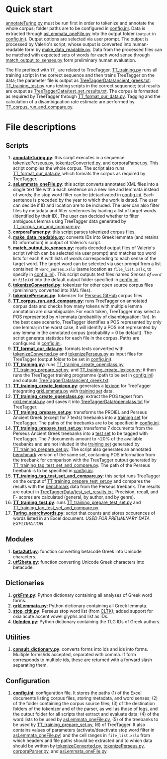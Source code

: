 # Quick start
[annotateTuring.py](annotateTuring.py) must be run first in order to tokenize and annotate the whole corpus; folder paths are to be configured in [config.ini](config.ini). Data is extracted through [asLemmata_oneFile.py](asLemmata_oneFile.py) into the output folder (`output` in [config.ini](config.ini)). Output options are selected via user prompt. The output is processed by Valerio's script, whose output is converted into human-readable form by [make_data_readable.py](make_data_readable.py). Data from the processed files can be matched with expected sets of words for each word sense through [match_output_to_senses.py](match_output_to_senses.py) form preliminary human evaluation.

The file prefixed with `TT_` are related to TreeTagger. [TT_training.py](TT_training.py) runs all training script in the correct sequence and then trains TreeTagger on the data; the parameter file is output as [TreeTaggerData/ancient_greek.txt](TreeTaggerData/ancient_greek.txt). [TT_training_test.py](TT_training_test.py) runs testing scripts in the correct sequence; test results are output as [TreeTaggerData/test_set_results.txt](TreeTaggerData/test_set_results.txt). The corpus is formatted as required by TreeTagger through [TT_format_our_data.py](TT_format_our_data.py). Tagging and the calculation of a disambiguation rate estimate are performed by [TT_corpus_run_and_compare.py](TT_corpus_run_and_compare.py).

# File descriptions
## Scripts
1. **[annotateTuring.py](annotateTuring.py)**: this script executes in a sequence [tokenizePerseus.py](tokenizePerseus.py), [tokenizeConverted.py](tokenizeConverted.py), and [corporaParser.py](corporaParser.py). This script compiles the whole corpus. The script also runs [TT_format_our_data.py](TT_format_our_data.py), which formats the corpus as required by TreeTagger.
2. **[asLemmata_oneFile.py](asLemmata_oneFile.py)**: this script converts annotated XML files into a single text file with a each sentence on a new line and lemmata instead of words; the stop word filter can be (de)activated in [config.ini](config.ini). Each sentence is preceded by the year to which the work is dated. The user can decide if ID and location are to be included. The user can also filter files by metadata and filter sentences by loading a list of target words (identified by their ID). The user can decided whether to filter ambiguous lemma using TreeTagger data generated by [TT_corpus_run_and_compare.py](TT_corpus_run_and_compare.py).
3. **[corporaParser.py](corporaParser.py)**: this script parses tokenized corpus files.
4. **[make_data_readable.py](make_data_readable.py)**: converts IDs into Greek lemmata (and retains ID information) in output of Valerio's script.
5. **[match_output_to_senses.py](match_output_to_senses.py)**: reads decoded output files of Valerio's script (which can be selected via user prompt) and matches top word lists for each K with lists of words corresponding to each sense of the target word. The target word can be selected via user prompt from a list contained in `word_senses.xslx` (same location as `file_list.xslx`, to specify in [config.ini](config.ini)). This script outputs text files named _Senses of `word` in `file`.txt_ into the default output folder specified in [config.ini](config.ini).
6. **[tokenizeConverted.py](tokenizeConverted.py)**: tokenizer for other open source corpus files (preliminary converted into XML files).
7. **[tokenizePerseus.py](tokenizePerseus.py)**: tokenizer for [Perseus GitHub](https://github.com/PerseusDL/canonical-greekLit/tree/master/data) corpus files.
8. **[TT_corpus_run_and_compare.py](TT_corpus_run_and_compare.py)**: runs TreeTagger on annotated corpus data and checks how many tokens with multiple lemma annotation are disambiguable. For each token, TreeTagger may select a POS represented by _n_ lemmata (probability of disambiguation: 1/_n_). In the best case scenario, TreeTagger identifies a POS represented by only one lemma; in the worst case, it will identify a POS not represented by any lemma in the annotated corpus (probability = 0 by default). The script generate statistics for each file in the corpus. Paths are configured in  [config.ini](config.ini).
9. **[TT_format_our_data.py](TT_format_our_data.py)**: formats texts converted with [tokenizeConverted.py](tokenizeConverted.py) and [tokenizePerseus.py](tokenizePerseus.py) as input files for TreeTagger (output folder to be set in [config.ini](config.ini)).
10. **[TT_training.py](TT_training.py)**: runs [TT_training_create_openclass.py](TT_training_create_openclass.py), [TT_training_prepare_set.py](TT_training_prepare_set.py), and [TT_training_create_lexicon.py](TT_training_create_lexicon.py); it then runs the TreeTagger training programme (path to be set in [config.ini](config.ini)) and outputs [TreeTaggerData/ancient_greek.txt](TreeTaggerData/ancient_greek.txt).
11. **[TT_training_create_lexicon.py](TT_training_create_lexicon.py)**: generates a [lexicon](TreeTaggerData/lexicon.txt) for TreeTagger integrating [grkLemmata.py](grkLemmata.py) with [training set](TreeTaggerData/training_set.txt) data.
12. **[TT_training_create_openclass.py](TT_training_create_openclass.py)**: extract the POS tagset from [grkLemmata.py](grkLemmata.py) and saves it into [TreeTaggerData/openclass.txt](TreeTaggerData/openclass.txt) for TreeTagger.
13. **[TT_training_prepare_set.py](TT_training_prepare_set.py)**: transforms the PROIEL and Perseus Ancient Greek (except for 7 texts) treebanks into a [training set](TreeTaggerData/training_set.txt) for TreeTagger. The paths of the treebanks are to be specified in [config.ini](config.ini).
14. **[TT_training_prepare_test_set.py](TT_training_prepare_test_set.py)**: transforms 7 documents from the Perseus Ancient Greek treebanks into a [test set](TreeTaggerData/test_set.txt) to be tagged with TreeTagger. The 7 documents amount to ~20% of the available treebanks and are not inluded in the [training set](TreeTaggerData/training_set.txt) generated by [TT_training_prepare_set.py](TT_training_prepare_set.py). The script also generates an annotated [benchmark](TreeTaggerData/test_set_benchmark.txt) version of the same set, containing POS information from the treebank for comparison with the TreeTagger output generated by [TT_training_tag_test_set_and_compare.py](TT_training_tag_test_set_and_compare.py). The path of the Perseus treebank is to be specified in [config.ini](config.ini).
15. **[TT_training_tag_test_set_and_compare.py](TT_training_tag_test_set_and_compare.py)**: this script runs TreeTagger on the output of [TT_training_prepare_test_set.py](TT_training_prepare_test_set.py) and compares the results with the [benchmark](TreeTaggerData/test_set_benchmark.txt) data from the Perseus treebank. The results are output in [TreeTaggerData/test_set_results.txt](TreeTaggerData/test_set_results.txt). Precision, recall, and F- scores are calculated (general, by author, and by genre).
16. **[TT_training_test.py](TT_training_test.py)**: runs [TT_training_prepare_test_set.py](TT_training_prepare_test_set.py) and [TT_training_tag_test_set_and_compare.py](TT_training_tag_test_set_and_compare.py).
17. **[Turing_searchwords.py](Turing_searchwords.py)**: script that counts and stores occurences of words listed in an Excel document. _USED FOR PRELIMINARY DATA EXPLORATION_

## Modules
1. **[beta2utf.py](beta2utf.py)**: function converting betacode Greek into Unicode characters.
2. **[utf2beta.py](utf2beta.py)**: function converting Unicode Greek characters into betacode.

## Dictionaries
1. **[grkFrm.py](grkFrm.py)**: Python dictionary containing all analyses of Greek word forms.
2. **[grkLemmata.py](grkLemmata.py)**: Python dictionary containing all Greek lemmata.
3. **[stop_cltk.py](stop_cltk.py)**: Perseus stop word list (from [CLTK](https://github.com/cltk/cltk/blob/master/cltk/stop/greek/stops.py)); added support for oxia acute accent vowel glyphs and list as IDs.
4. **[tlgIndex.py](tlgIndex.py)**: Python dictionary containing the TLG IDs of Greek authors.

## Utilities
1. **[consult_dictionary.py](consult_dictionary.py)**: converts forms into ids and ids into forms. Multiple forms/ids accepted, separated with comma. If form corresponds to multiple ids, these are returned with a forward slash separating them.

## Configuration
1. **[config.ini](config.ini)**: configuration file. It stores the paths (1) of the Excel documents listing corpus files, storing metadata, and word senses; (2) of the folder containing the corpus source files; (3) of the destination folders of the tokenizer and of the parser, as well as those of logs, and the output folder for all scripts that extract and evaluate data; (4) of the word lists to be used by [asLemmata_oneFile.py](asLemmata_oneFile.py), (5) of the treebanks to be used by [TT_training_prepare_set.py](TT_training_prepare_set.py), (6) of TreeTagger. It also contains values of parameters (activate/deactivate stop word filter in [asLemmata_oneFile.py](asLemmata_oneFile.py)) and the cell ranges in `file_list.xslx` from which headers and file paths should be extracted and to which data should be written by [tokenizeConverted.py](tokenizeConverted.py), [tokenizePerseus.py](tokenizePerseus.py), [corporaParser.py](corporaParser.py), and [asLemmata_oneFile.py](asLemmata_oneFile.py).
